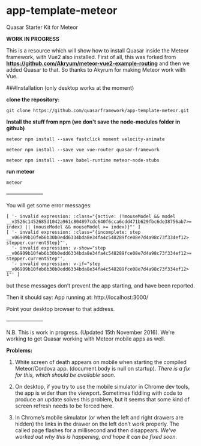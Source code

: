 # app-template-meteor
Quasar Starter Kit for Meteor

**WORK IN PROGRESS**

This is a resource which will show how to install Quasar inside the Meteor framework, with Vue2 also installed.
First of all, this was forked from **https://github.com/Akryum/meteor-vue2-example-routing**
and then we added Quasar to that. So thanks to Akyrum for making Meteor work with Vue.

###Installation (only desktop works at the moment)

**clone the repository:**

```
git clone https://github.com/quasarframework/app-template-meteor.git
```

**Install the stuff from npm (we don't save the node-modules folder in github)**

```
meteor npm install --save fastclick moment velocity-animate
```

```
meteor npm install --save vue vue-router quasar-framework
```

```
meteor npm install --save babel-runtime meteor-node-stubs
```

**run meteor**

```
meteor
```

———————


You will get some error messages:
```
[ '- invalid expression: :class="{active: (!mouseModel && model  __v3526c1452685d1042a961c804897cdc640f6cca6cdd471b629fbc6de38756ab7>= index) || (mouseModel && mouseModel >= index)}"' ]
[ '- invalid expression: :class="{incomplete: step  __v06909b10feb6b30b0edd6334bda8e34fa4c548289fce08e7d4a98c73f334ef12> stepper.currentStep}"',
  '- invalid expression: v-show="step  __v06909b10feb6b30b0edd6334bda8e34fa4c548289fce08e7d4a98c73f334ef12>= stepper.currentStep"',
  '- invalid expression: v-if="step  __v06909b10feb6b30b0edd6334bda8e34fa4c548289fce08e7d4a98c73f334ef12> 1"' ]
```

but these messages don’t prevent the app starting, and have been reported.

Then it should say:
App running at: http://localhost:3000/

Point your desktop browser to that address.

———————

N.B. This is work in progress. (Updated 15th November 2016).
We’re working to get Quasar working with Meteor mobile apps as well.

**Problems:**

1) White screen of death appears on mobile when starting the compiled Meteor/Cordova app. (document.body is null on startup).
*There is a fix for this, which should be available soon.*

2) On desktop, if you try to use the mobile simulator in Chrome dev tools, the app is wider than the viewport. Sometimes fiddling with code to produce an update solves this problem, but it seems that some kind of screen refresh needs to be forced here.  

3) In Chrome’s mobile simulator (or when the left and right drawers are hidden) the links in the drawer on the left don’t work properly. The called page flashes for a millisecond and then disappears.
*We've worked out why this is happening, and hope it can be fixed soon.*


